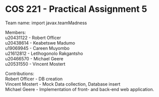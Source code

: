 # COS 221 - Practical Assignment 5
Team name: import javax.teamMadness

Members:
</br>u20431122 - Robert Officer
</br>u20438614 - Keabetswe Madumo 
</br>u19069945 - Careen Muyombo
</br>u21612812 - Letlhogonolo Rakgantsho
</br>u20466570 - Michael Geere
</br>u20531550 - Vincent Mostert

Contributions:
</br>Robert Officer - DB creation
</br>Vincent Mostert - Mock Data collection, Database insert
</br>Michael Geere - Implementation of front- and back-end web application.
